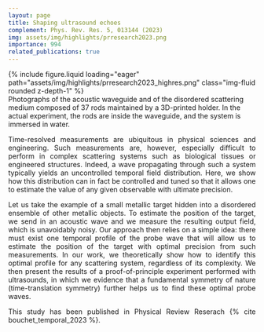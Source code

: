 ```yaml
---
layout: page
title: Shaping ultrasound echoes
complement: Phys. Rev. Res. 5, 013144 (2023)
img: assets/img/highlights/prresearch2023.png
importance: 994
related_publications: true
---
```


<div class="row">
    <div class="col-sm mt-3 mt-md-0">
        {% include figure.liquid loading="eager" path="assets/img/highlights/prresearch2023_highres.png" class="img-fluid rounded z-depth-1" %}
    </div>
</div>
<div class="caption">
    Photographs of the acoustic waveguide and of the disordered scattering medium composed of 37 rods maintained by a 3D-printed holder. In the actual experiment, the rods are inside the waveguide, and the system is immersed in water.
</div>

<p align="justify"> 
Time-resolved measurements are ubiquitous in physical sciences and engineering. Such measurements are, however, especially difficult to perform in complex scattering systems such as biological tissues or engineered structures. Indeed, a wave propagating through such a system typically yields an uncontrolled temporal field distribution. Here, we show how this distribution can in fact be controlled and tuned so that it allows one to estimate the value of any given observable with ultimate precision.
</p>

<p align="justify"> 
Let us take the example of a small metallic target hidden into a disordered ensemble of other metallic objects. To estimate the position of the target, we send in an acoustic wave and we measure the resulting output field, which is unavoidably noisy. Our approach then relies on a simple idea: there must exist one temporal profile of the probe wave that will allow us to estimate the position of the target with optimal precision from such measurements. In our work, we theoretically show how to identify this optimal profile for any scattering system, regardless of its complexity. We then present the results of a proof-of-principle experiment performed with ultrasounds, in which we evidence that a fundamental symmetry of nature (time-translation symmetry) further helps us to find these optimal probe waves. 
</p>

<p align="justify"> 
This study has been published in Physical Review Reserach {% cite bouchet_temporal_2023 %}.
</p>
